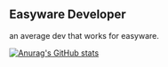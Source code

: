 ## Easyware Developer

an average dev that works for easyware.

[![Anurag's GitHub stats](https://github-readme-stats.vercel.app/api?username=Owner1213&show_icons=true)](https://github.com/anuraghazra/github-readme-stats)

